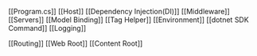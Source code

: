 
[[Program.cs]]
[[Host]]
[[Dependency Injection(DI)]]
[[Middleware]]
[[Servers]]
[[Model Binding]]
[[Tag Helper]]
[[Environment]]
[[dotnet SDK Command]]
[[Logging]]

[[Routing]]
[[Web Root]]
[[Content Root]]